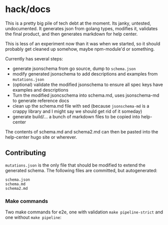 hack/docs
========

This is a pretty big pile of tech debt at the moment. Its janky, untested,
undocumented. It generates json from golang types, modifies it, validates the final product,
and then generates markdown for help center.

This is less of an experiment now than it was when we started, so it should
probably get cleaned up somehow, maybe npm-module'd or something. 

Currently has several steps:

- generate jsonschema from go source, dump to `schema.json`
- modify generated jsonschema to add descriptions and examples from `mutations.json`
- (optional) validate the modified jsonschema to ensure all spec keys have examples and descriptions
- Turn the modified jsoncschema into schema.md, uses jsonschema-md to generate reference docs
- clean up the schema.md file with sed (because `jsonschema-md` is a crappy library and I might say we should get rid of it someday)
- generate build/... a bunch of markdown files to be copied into help-center

The contents of schema.md and schema2.md can then be pasted into the help-center hugo site or wherever.

## Contributing

`mutations.json` is the only file that should be modified to extend the generated schema. The following files are committed, but autogenerated:

```
schema.json
schema.md
schema2.md
```


### Make commands

Two make commands for e2e, one with validation `make pipeline-strict` and one without `make pipeline`:





